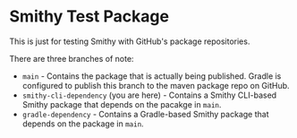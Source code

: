 # Smithy Test Package

This is just for testing Smithy with GitHub's package repositories.

There are three branches of note:

* `main` - Contains the package that is actually being
  published. Gradle is configured to publish this branch to the maven
  package repo on GitHub.
* `smithy-cli-dependency`  (you are here) - Contains a Smithy CLI-based Smithy
  package that depends on the pacakge in `main`.
* `gradle-dependency` - Contains a Gradle-based Smithy package that depends
  on the package in `main`.
